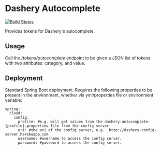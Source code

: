 # Dashery Autocomplete

[![Build Status](https://travis-ci.org/Cowbacca/dashery-autocomplete.svg?branch=master)](https://travis-ci.org/Cowbacca/dashery-autocomplete)

Provides tokens for Dashery's autocomplete.

## Usage
Call the */tokens/autocomplete* endpoint to be given a JSON list of tokens with two attributes: category, and value.

## Deployment

Standard Spring Boot deployment.  Requires the following properties to be present in the environment, whether via yml/properties file or environment variable:

```
spring:
  cloud:
    config:
      profile: #e.g. will get values from the dashery-autocomplete-{profile}.properties file from the config server.
      uri: #the uri of the config server, e.g.  http://dashery-config-server.herokuapp.com 
      username: #username to access the config server.
      password: #password to access the config server.
```
